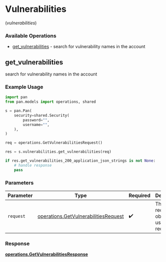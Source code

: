 # Vulnerabilities
(*vulnerabilities*)

### Available Operations

* [get_vulnerabilities](#get_vulnerabilities) - search for vulnerability names in the account

## get_vulnerabilities

search for vulnerability names in the account

### Example Usage

```python
import pan
from pan.models import operations, shared

s = pan.Pan(
    security=shared.Security(
        password="",
        username="",
    ),
)

req = operations.GetVulnerabilitiesRequest()

res = s.vulnerabilities.get_vulnerabilities(req)

if res.get_vulnerabilities_200_application_json_strings is not None:
    # handle response
    pass
```

### Parameters

| Parameter                                                                                    | Type                                                                                         | Required                                                                                     | Description                                                                                  |
| -------------------------------------------------------------------------------------------- | -------------------------------------------------------------------------------------------- | -------------------------------------------------------------------------------------------- | -------------------------------------------------------------------------------------------- |
| `request`                                                                                    | [operations.GetVulnerabilitiesRequest](../../models/operations/getvulnerabilitiesrequest.md) | :heavy_check_mark:                                                                           | The request object to use for the request.                                                   |


### Response

**[operations.GetVulnerabilitiesResponse](../../models/operations/getvulnerabilitiesresponse.md)**

